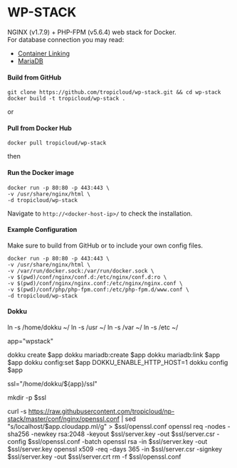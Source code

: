 WP-STACK
==============
NGINX (v1.7.9) + PHP-FPM (v5.6.4) web stack for Docker.  
For database connection you may read:

* [Container Linking](https://docs.docker.com/userguide/dockerlinks/#docker-container-linking)
* [MariaDB](https://registry.hub.docker.com/_/mariadb/)

#### Build from GitHub
    git clone https://github.com/tropicloud/wp-stack.git && cd wp-stack
    docker build -t tropicloud/wp-stack .
    

or

#### Pull from Docker Hub
    docker pull tropicloud/wp-stack
    

then

#### Run the Docker image
    docker run -p 80:80 -p 443:443 \
    -v /usr/share/nginx/html \
    -d tropicloud/wp-stack 
    

Navigate to `http://<docker-host-ip>/` to check the installation.

#### Example Configuration
Make sure to build from GitHub or to include your own config files.

    docker run -p 80:80 -p 443:443 \
    -v /usr/share/nginx/html \
    -v /var/run/docker.sock:/var/run/docker.sock \
    -v $(pwd)/conf/nginx/conf.d:/etc/nginx/conf.d:ro \
    -v $(pwd)/conf/nginx/nginx.conf:/etc/nginx/nginx.conf \
    -v $(pwd)/conf/php/php-fpm.conf:/etc/php-fpm.d/www.conf \
    -d tropicloud/wp-stack
    
   
#### Dokku

ln -s /home/dokku ~/
ln -s /usr ~/
ln -s /var ~/
ln -s /etc ~/

app="wpstack"

dokku create $app
dokku mariadb:create $app
dokku mariadb:link $app $app
dokku config:set $app DOKKU_ENABLE_HTTP_HOST=1
dokku config $app

ssl="/home/dokku/${app}/ssl"

mkdir -p $ssl

curl -s https://raw.githubusercontent.com/tropicloud/np-stack/master/conf/nginx/openssl.conf | sed "s/localhost/$app.cloudapp.ml/g" > $ssl/openssl.conf
openssl req -nodes -sha256 -newkey rsa:2048 -keyout $ssl/server.key -out $ssl/server.csr -config $ssl/openssl.conf -batch
openssl rsa -in $ssl/server.key -out $ssl/server.key
openssl x509 -req -days 365 -in $ssl/server.csr -signkey $ssl/server.key -out $ssl/server.crt
rm -f $ssl/openssl.conf
